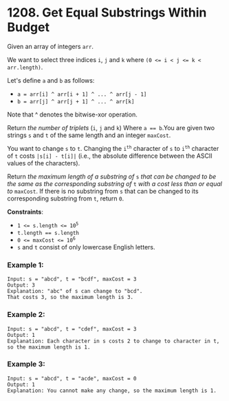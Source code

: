 # 1208. Get Equal Substrings Within Budget

Given an array of integers `arr`.

We want to select three indices `i`, `j` and `k` where `(0 <= i < j <= k < arr.length)`.

Let's define `a` and `b` as follows:

- `a = arr[i] ^ arr[i + 1] ^ ... ^ arr[j - 1]`
- `b = arr[j] ^ arr[j + 1] ^ ... ^ arr[k]`

Note that ^ denotes the bitwise-xor operation.

Return *the number of triplets* (`i`, `j` and `k`) Where `a == b`.You are given two strings `s` and `t` of the same length and an integer `maxCost`.

You want to change `s` to `t`. Changing the <code>i<sup>th</sup></code> character of `s` to <code>i<sup>th</sup></code> character of `t` costs `|s[i] - t[i]|` (i.e., the absolute difference between the ASCII values of the characters).

Return *the maximum length of a substring of* `s` *that can be changed to be the same as the corresponding substring of* `t` *with a cost less than or equal to* `maxCost`. If there is no substring from `s` that can be changed to its corresponding substring from `t`, return `0`.

**Constraints**:
- <code>1 <= s.length <= 10<sup>5</sup></code>
- `t.length == s.length`
- <code>0 <= maxCost <= 10<sup>6</sup></code>
- `s` and `t` consist of only lowercase English letters.

### Example 1:
```
Input: s = "abcd", t = "bcdf", maxCost = 3
Output: 3
Explanation: "abc" of s can change to "bcd".
That costs 3, so the maximum length is 3.
```

### Example 2:
```
Input: s = "abcd", t = "cdef", maxCost = 3
Output: 1
Explanation: Each character in s costs 2 to change to character in t,  so the maximum length is 1.
```

### Example 3:
```
Input: s = "abcd", t = "acde", maxCost = 0
Output: 1
Explanation: You cannot make any change, so the maximum length is 1.
```
